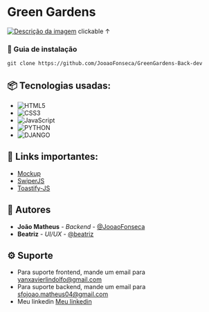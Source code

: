 


# Green Gardens

[![Descrição da imagem](https://i.imgur.com/AomVPOP.jpeg)](https://green-gardens-front.vercel.app/)
clickable ↑

### 🔨 Guia de instalação

```
git clone https://github.com/JooaoFonseca/GreenGardens-Back-dev
```

## 📦 Tecnologias usadas:

* ![HTML5](https://img.shields.io/badge/html5-%23E34F26.svg?style=for-the-badge&logo=html5&logoColor=white)
* ![CSS3](https://img.shields.io/badge/css3-%231572B6.svg?style=for-the-badge&logo=css3&logoColor=white)
* ![JavaScript](https://img.shields.io/badge/javascript-%23323330.svg?style=for-the-badge&logo=javascript&logoColor=%23F7DF1E)
* ![PYTHON](https://img.shields.io/badge/python-%23323330.svg?style=for-the-badge&logo=python&logoColor=%23F7DF1E)
* ![DJANGO](https://img.shields.io/badge/django-%23323330.svg?style=for-the-badge&logo=django&logoColor=%23F7DF1E)

## 🔗 Links importantes:

* [Mockup](https://www.figma.com/proto/1QQTerV6GrXqSgEieY1UjV/Green-gardens?node-id=24-208&t=sw3Pe5uTomMx5AWw-1)
* [SwiperJS](https://swiperjs.com/)
* [Toastify-JS](https://github.com/apvarun/toastify-js/tree/master)

  
## 👷 Autores

* **João Matheus** - *Backend* - [@JooaoFonseca](https://github.com/yanxxavier)
* **Beatriz** - *UI/UX* - [@beatriz](https://br.linkedin.com/in/beatriz-xavier-339232287)


## ⚙ Suporte

* Para suporte frontend, mande um email para yanxavierlindolfo@gmail.com
* Para suporte backend, mande um email para sfojoao.matheus04@gmail.com
* Meu linkedin [Meu linkedin](https://www.linkedin.com/in/jo%C3%A3o-matheus-07b022202/)
